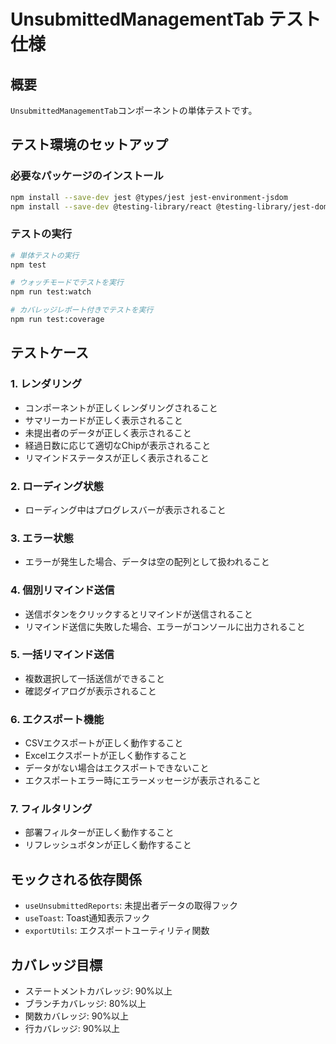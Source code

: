 # UnsubmittedManagementTab テスト仕様

## 概要
`UnsubmittedManagementTab`コンポーネントの単体テストです。

## テスト環境のセットアップ

### 必要なパッケージのインストール
```bash
npm install --save-dev jest @types/jest jest-environment-jsdom
npm install --save-dev @testing-library/react @testing-library/jest-dom @testing-library/user-event
```

### テストの実行
```bash
# 単体テストの実行
npm test

# ウォッチモードでテストを実行
npm run test:watch

# カバレッジレポート付きでテストを実行
npm run test:coverage
```

## テストケース

### 1. レンダリング
- コンポーネントが正しくレンダリングされること
- サマリーカードが正しく表示されること
- 未提出者のデータが正しく表示されること
- 経過日数に応じて適切なChipが表示されること
- リマインドステータスが正しく表示されること

### 2. ローディング状態
- ローディング中はプログレスバーが表示されること

### 3. エラー状態
- エラーが発生した場合、データは空の配列として扱われること

### 4. 個別リマインド送信
- 送信ボタンをクリックするとリマインドが送信されること
- リマインド送信に失敗した場合、エラーがコンソールに出力されること

### 5. 一括リマインド送信
- 複数選択して一括送信ができること
- 確認ダイアログが表示されること

### 6. エクスポート機能
- CSVエクスポートが正しく動作すること
- Excelエクスポートが正しく動作すること
- データがない場合はエクスポートできないこと
- エクスポートエラー時にエラーメッセージが表示されること

### 7. フィルタリング
- 部署フィルターが正しく動作すること
- リフレッシュボタンが正しく動作すること

## モックされる依存関係
- `useUnsubmittedReports`: 未提出者データの取得フック
- `useToast`: Toast通知表示フック
- `exportUtils`: エクスポートユーティリティ関数

## カバレッジ目標
- ステートメントカバレッジ: 90%以上
- ブランチカバレッジ: 80%以上
- 関数カバレッジ: 90%以上
- 行カバレッジ: 90%以上